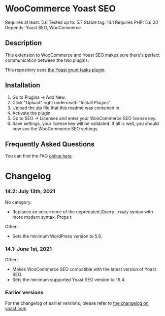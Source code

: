WooCommerce Yoast SEO
=====================
Requires at least: 5.6
Tested up to: 5.7
Stable tag: 14.1
Requires PHP: 5.6.20
Depends: Yoast SEO, WooCommerce

Description
-----------

This extension to WooCommerce and Yoast SEO makes sure there's perfect communication between the two plugins.

This repository uses [the Yoast grunt tasks plugin](https://github.com/Yoast/plugin-grunt-tasks).

Installation
------------

1. Go to Plugins -> Add New.
2. Click "Upload" right underneath "Install Plugins".
3. Upload the zip file that this readme was contained in.
4. Activate the plugin.
5. Go to SEO -> Licenses and enter your WooCommerce SEO license key.
6. Save settings, your license key will be validated. If all is well, you should now see the WooCommerce SEO settings.

Frequently Asked Questions
--------------------------

You can find the FAQ [online here](https://kb.yoast.com/kb/category/woocommerce-seo/).

Changelog
=========

### 14.2: July 13th, 2021
No category:
* Replaces an occurrence of the deprecated jQuery `.ready` syntax with more modern syntax. Props t

Other:
* Sets the minimum WordPress version to 5.6.

### 14.1: June 1st, 2021
Other:
* Makes WooCommerce SEO compatible with the latest version of Yoast SEO.
* Sets the minimum supported Yoast SEO version to 16.4.

### Earlier versions
For the changelog of earlier versions, please refer to [the changelog on yoast.com](https://yoa.st/woo-seo-changelog).